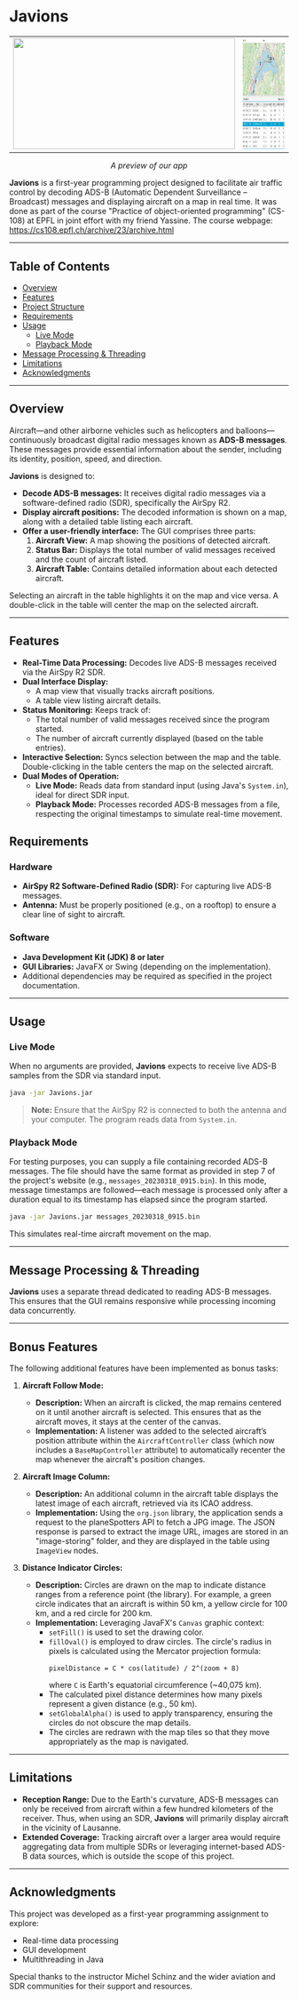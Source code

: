 # Javions

<table align="center">
  <tr>
    <td align="center">
      <img src="example.png" width="400" height="200"><br>
    </td>
    <td align="center">
      <img src="example_site.png" width="400" height="200"><br>
    </td>
  </tr>
</table>

<p align="center"><em> A preview of our app </em></p>

**Javions** is a first-year programming project designed to facilitate air traffic control by decoding ADS-B (Automatic Dependent Surveillance – Broadcast) messages and displaying aircraft on a map in real time. It was done as part of the course "Practice of object-oriented programming" (CS-108) at EPFL in joint effort with my friend Yassine. The course webpage: https://cs108.epfl.ch/archive/23/archive.html

---

## Table of Contents

- [Overview](#overview)
- [Features](#features)
- [Project Structure](#project-structure)
- [Requirements](#requirements)
- [Usage](#usage)
  - [Live Mode](#live-mode)
  - [Playback Mode](#playback-mode)
- [Message Processing & Threading](#message-processing--threading)
- [Limitations](#limitations)
- [Acknowledgments](#acknowledgments)

---

## Overview

Aircraft—and other airborne vehicles such as helicopters and balloons—continuously broadcast digital radio messages known as **ADS-B messages**. These messages provide essential information about the sender, including its identity, position, speed, and direction.

**Javions** is designed to:
- **Decode ADS-B messages:** It receives digital radio messages via a software-defined radio (SDR), specifically the AirSpy R2.
- **Display aircraft positions:** The decoded information is shown on a map, along with a detailed table listing each aircraft.
- **Offer a user-friendly interface:** The GUI comprises three parts:
  1. **Aircraft View:** A map showing the positions of detected aircraft.
  2. **Status Bar:** Displays the total number of valid messages received and the count of aircraft listed.
  3. **Aircraft Table:** Contains detailed information about each detected aircraft.

Selecting an aircraft in the table highlights it on the map and vice versa. A double-click in the table will center the map on the selected aircraft.

---

## Features

- **Real-Time Data Processing:** Decodes live ADS-B messages received via the AirSpy R2 SDR.
- **Dual Interface Display:**
  - A map view that visually tracks aircraft positions.
  - A table view listing aircraft details.
- **Status Monitoring:** Keeps track of:
  - The total number of valid messages received since the program started.
  - The number of aircraft currently displayed (based on the table entries).
- **Interactive Selection:** Syncs selection between the map and the table. Double-clicking in the table centers the map on the selected aircraft.
- **Dual Modes of Operation:**
  - **Live Mode:** Reads data from standard input (using Java's `System.in`), ideal for direct SDR input.
  - **Playback Mode:** Processes recorded ADS-B messages from a file, respecting the original timestamps to simulate real-time movement.



## Requirements

### Hardware

- **AirSpy R2 Software-Defined Radio (SDR):** For capturing live ADS-B messages.
- **Antenna:** Must be properly positioned (e.g., on a rooftop) to ensure a clear line of sight to aircraft.

### Software

- **Java Development Kit (JDK) 8 or later**
- **GUI Libraries:** JavaFX or Swing (depending on the implementation).
- Additional dependencies may be required as specified in the project documentation.

---

## Usage

### Live Mode

When no arguments are provided, **Javions** expects to receive live ADS-B samples from the SDR via standard input.

```bash
java -jar Javions.jar
```

> **Note:** Ensure that the AirSpy R2 is connected to both the antenna and your computer. The program reads data from `System.in`.

### Playback Mode

For testing purposes, you can supply a file containing recorded ADS-B messages. The file should have the same format as provided in step 7 of the project's website (e.g., `messages_20230318_0915.bin`). In this mode, message timestamps are followed—each message is processed only after a duration equal to its timestamp has elapsed since the program started.

```bash
java -jar Javions.jar messages_20230318_0915.bin
```

This simulates real-time aircraft movement on the map.

---

## Message Processing & Threading

**Javions** uses a separate thread dedicated to reading ADS-B messages. This ensures that the GUI remains responsive while processing incoming data concurrently.

---

## Bonus Features

The following additional features have been implemented as bonus tasks:

1. **Aircraft Follow Mode:**
   - **Description:** When an aircraft is clicked, the map remains centered on it until another aircraft is selected. This ensures that as the aircraft moves, it stays at the center of the canvas.
   - **Implementation:** A listener was added to the selected aircraft’s position attribute within the `AircraftController` class (which now includes a `BaseMapController` attribute) to automatically recenter the map whenever the aircraft's position changes.

2. **Aircraft Image Column:**
   - **Description:** An additional column in the aircraft table displays the latest image of each aircraft, retrieved via its ICAO address.
   - **Implementation:** Using the `org.json` library, the application sends a request to the planeSpotters API to fetch a JPG image. The JSON response is parsed to extract the image URL, images are stored in an "image-storing" folder, and they are displayed in the table using `ImageView` nodes.
3. **Distance Indicator Circles:**
   - **Description:** Circles are drawn on the map to indicate distance ranges from a reference point (the library). For example, a green circle indicates that an aircraft is within 50 km, a yellow circle for 100 km, and a red circle for 200 km.
   - **Implementation:** Leveraging JavaFX's `Canvas` graphic context:
     - `setFill()` is used to set the drawing color.
     - `fillOval()` is employed to draw circles. The circle's radius in pixels is calculated using the Mercator projection formula:
       ```
       pixelDistance = C * cos(latitude) / 2^(zoom + 8)
       ```
       where `C` is Earth's equatorial circumference (~40,075 km).
     - The calculated pixel distance determines how many pixels represent a given distance (e.g., 50 km).
     - `setGlobalAlpha()` is used to apply transparency, ensuring the circles do not obscure the map details.
     - The circles are redrawn with the map tiles so that they move appropriately as the map is navigated.

---

## Limitations

- **Reception Range:** Due to the Earth's curvature, ADS-B messages can only be received from aircraft within a few hundred kilometers of the receiver. Thus, when using an SDR, **Javions** will primarily display aircraft in the vicinity of Lausanne.
- **Extended Coverage:** Tracking aircraft over a larger area would require aggregating data from multiple SDRs or leveraging internet-based ADS-B data sources, which is outside the scope of this project.

---

## Acknowledgments

This project was developed as a first-year programming assignment to explore:
- Real-time data processing
- GUI development
- Multithreading in Java

Special thanks to the instructor Michel Schinz and the wider aviation and SDR communities for their support and resources.

